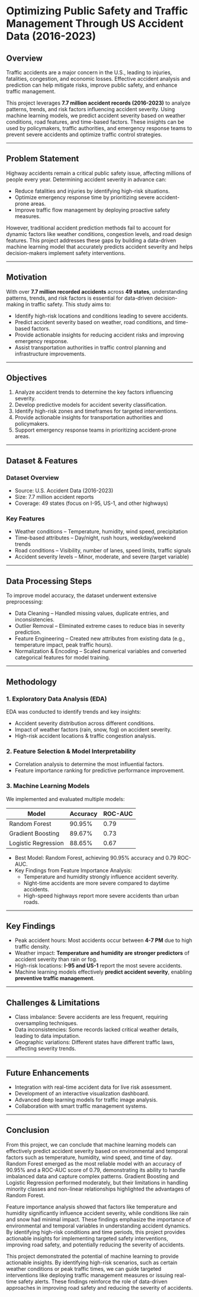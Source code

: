 # **Optimizing Public Safety and Traffic Management Through US Accident Data (2016-2023)**  

## **Overview**  
Traffic accidents are a major concern in the U.S., leading to injuries, fatalities, congestion, and economic losses. Effective accident analysis and prediction can help mitigate risks, improve public safety, and enhance traffic management.  

This project leverages **7.7 million accident records (2016-2023)** to analyze patterns, trends, and risk factors influencing accident severity. Using machine learning models, we predict accident severity based on weather conditions, road features, and time-based factors. These insights can be used by policymakers, traffic authorities, and emergency response teams to prevent severe accidents and optimize traffic control strategies.  

---

## **Problem Statement**  
Highway accidents remain a critical public safety issue, affecting millions of people every year. Determining accident severity in advance can:  
- Reduce fatalities and injuries by identifying high-risk situations.  
- Optimize emergency response time by prioritizing severe accident-prone areas.  
- Improve traffic flow management by deploying proactive safety measures.  

However, traditional accident prediction methods fail to account for dynamic factors like weather conditions, congestion levels, and road design features. This project addresses these gaps by building a data-driven machine learning model that accurately predicts accident severity and helps decision-makers implement safety interventions.  


---

## **Motivation**  
With over **7.7 million recorded accidents** across **49 states**, understanding patterns, trends, and risk factors is essential for data-driven decision-making in traffic safety. This study aims to:  
- Identify high-risk locations and conditions leading to severe accidents.  
- Predict accident severity based on weather, road conditions, and time-based factors.  
- Provide actionable insights for reducing accident risks and improving emergency response.  
- Assist transportation authorities in traffic control planning and infrastructure improvements.  

---

## **Objectives**  
1. Analyze accident trends to determine the key factors influencing severity.  
2. Develop predictive models for accident severity classification.  
3. Identify high-risk zones and timeframes for targeted interventions.  
4. Provide actionable insights for transportation authorities and policymakers.  
5. Support emergency response teams in prioritizing accident-prone areas.  

---

## **Dataset & Features**  
### **Dataset Overview**  
- Source: U.S. Accident Data (2016-2023)  
- Size: 7.7 million accident reports  
- Coverage: 49 states (focus on I-95, US-1, and other highways)  

### **Key Features**  
- Weather conditions – Temperature, humidity, wind speed, precipitation  
- Time-based attributes – Day/night, rush hours, weekday/weekend trends  
- Road conditions – Visibility, number of lanes, speed limits, traffic signals  
- Accident severity levels – Minor, moderate, and severe (target variable)  

---

## **Data Processing Steps**  
To improve model accuracy, the dataset underwent extensive preprocessing:  
- Data Cleaning – Handled missing values, duplicate entries, and inconsistencies.  
- Outlier Removal – Eliminated extreme cases to reduce bias in severity prediction.  
- Feature Engineering – Created new attributes from existing data (e.g., temperature impact, peak traffic hours).  
- Normalization & Encoding – Scaled numerical variables and converted categorical features for model training.  

---

## **Methodology**  
### **1. Exploratory Data Analysis (EDA)**  
EDA was conducted to identify trends and key insights:  
- Accident severity distribution across different conditions.  
- Impact of weather factors (rain, snow, fog) on accident severity.  
- High-risk accident locations & traffic congestion analysis.  

### **2. Feature Selection & Model Interpretability**  
- Correlation analysis to determine the most influential factors.  
- Feature importance ranking for predictive performance improvement.  

### **3. Machine Learning Models**  
We implemented and evaluated multiple models:  

| Model                  | Accuracy | ROC-AUC |
|------------------------|----------|---------|
| Random Forest         | 90.95%   | 0.79    |
| Gradient Boosting     | 89.67%   | 0.73    |
| Logistic Regression   | 88.65%   | 0.67    |

- Best Model: Random Forest, achieving 90.95% accuracy and 0.79 ROC-AUC.  
- Key Findings from Feature Importance Analysis:  
  - Temperature and humidity strongly influence accident severity.  
  - Night-time accidents are more severe compared to daytime accidents.  
  - High-speed highways report more severe accidents than urban roads.  

---

## **Key Findings**  
- Peak accident hours: Most accidents occur between **4-7 PM** due to high traffic density.  
- Weather impact: **Temperature and humidity are stronger predictors** of accident severity than rain or fog.  
- High-risk locations: **I-95 and US-1** report the most severe accidents.  
- Machine learning models effectively **predict accident severity**, enabling **preventive traffic management**.  

---

## **Challenges & Limitations**  
- Class imbalance: Severe accidents are less frequent, requiring oversampling techniques.  
- Data inconsistencies: Some records lacked critical weather details, leading to data imputation.  
- Geographic variations: Different states have different traffic laws, affecting severity trends.  

---



## **Future Enhancements**  
- Integration with real-time accident data for live risk assessment.  
- Development of an interactive visualization dashboard.  
- Advanced deep learning models for traffic image analysis.  
- Collaboration with smart traffic management systems.  

---

## **Conclusion**  
From this project, we can conclude that machine learning models can effectively predict accident severity based on environmental and temporal factors such as temperature, humidity, wind speed, and time of day. Random Forest emerged as the most reliable model with an accuracy of 90.95% and a ROC-AUC score of 0.79, demonstrating its ability to handle imbalanced data and capture complex patterns. Gradient Boosting and Logistic Regression performed moderately, but their limitations in handling minority classes and non-linear relationships highlighted the advantages of Random Forest.

Feature importance analysis showed that factors like temperature and humidity significantly influence accident severity, while conditions like rain and snow had minimal impact. These findings emphasize the importance of environmental and temporal variables in understanding accident dynamics. By identifying high-risk conditions and time periods, this project provides actionable insights for implementing targeted safety interventions, improving road safety, and potentially reducing the severity of accidents.

This project demonstrated the potential of machine learning to provide actionable insights. By identifying high-risk scenarios, such as certain weather conditions or peak traffic times, we can guide targeted interventions like deploying traffic management measures or issuing real-time safety alerts. These findings reinforce the role of data-driven approaches in improving road safety and reducing the severity of accidents.
